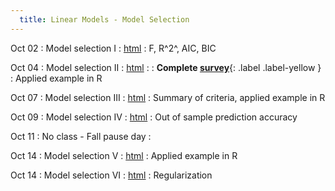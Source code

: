 ```yaml
---
  title: Linear Models - Model Selection
---
```

  
Oct 02 
: Model selection I
  : [html](https://jlacasa.github.io/stat705_fall2024/classes/day19_10022024)
: F, R^2^, AIC, BIC

Oct 04 
: Model selection II
  : [html](https://jlacasa.github.io/stat705_fall2024/classes/day20_10042024)
: []()
  : **Complete [survey](https://forms.gle/5W3AWhzrEtoysn3P6)**{: .label .label-yellow } 
: Applied example in R  

Oct 07 
: Model selection III
  : [html](https://jlacasa.github.io/stat705_fall2024/classes/day21_10072024)
: Summary of criteria, applied example in R

Oct 09 
: Model selection IV
  : [html](https://jlacasa.github.io/stat705_fall2024/classes/day22_10092024)
: Out of sample prediction accuracy

Oct 11 
: No class - Fall pause day 
  : []()

Oct 14 
: Model selection V
  : [html](https://jlacasa.github.io/stat705_fall2024/classes/day23_10142024)
: Applied example in R  

Oct 14 
: Model selection VI
  : [html](https://jlacasa.github.io/stat705_fall2024/classes/day24_10162024)
: Regularization  
